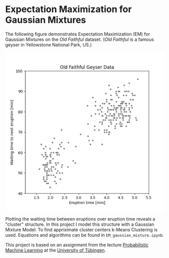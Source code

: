 # Expectation Maximization for Gaussian Mixtures

The following figure demonstrates Expectation Maximization (EM) for Gaussian Mixtures on the *Old Faithful* dataset. (*Old Faithful* is a famous geyser in Yellowstone National Park, US.)

![EM](out/EM.gif)

Plotting the waiting time between eruptions over eruption time reveals a "cluster" structure. In this project I model this structure with a Gaussian Mixture Model. To find appriximate cluster centers k-Means Clustering is used. Equations and algorithms can be found in `EM_gaussian_mixture.ipynb`. 

This project is based on an assignment from the lecture [Probabilistic Machine Learning](https://www.youtube.com/playlist?list=PL05umP7R6ij1tHaOFY96m5uX3J21a6yNd) at the [University of Tübingen](https://uni-tuebingen.de/).
